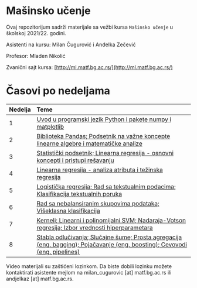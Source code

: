 # Mašinsko učenje

Ovaj repozitorijum sadrži materijale sa vežbi kursa `Mašinsko učenje` u školskoj 2021/22. godini.

Asistenti na kursu: Milan Čugurović i Anđelka Zečević

Profesor: Mladen Nikolić

Zvanični sajt kursa: [http://ml.matf.bg.ac.rs/](http://ml.matf.bg.ac.rs/)

# Časovi po nedeljama

|Nedelja | Teme |
|:--------|:------|
| 1 | [Uvod u programski jezik Python i pakete numpy i matplotlib](https://matf.webex.com/matf/ldr.php?RCID=275dc0326fab680d615d675770cd44b6) |
| 2 | [Biblioteka Pandas; Podsetnik na važne koncepte linearne algebre i matematičke analize](https://matf.webex.com/matf/ldr.php?RCID=ea1272c8cb28cf20cc1a1dcf2844dd77) | 
| 3 | [Statistički podsetnik; Linearna regresija - osnovni koncepti i pristupi rešavanju](https://matf.webex.com/matf/ldr.php?RCID=d46c799f59a43fd56d86e446083870c1) |
| 4 | [Linearna regresija - analiza atributa i težinska regresija](https://matf.webex.com/matf/ldr.php?RCID=56440b9a7a092454a7103807afacf2a9) |
| 5 | [Logistička regresija; Rad sa tekstualnim podacima; Klasifikacija tekstualnih poruka](https://matf.webex.com/matf/ldr.php?RCID=a9fa620942a5e49e32cb71d2cb9af85d) |
| 6 | [Rad sa nebalansiranim skupovima podataka; Višeklasna klasifikacija](https://matf.webex.com/matf/ldr.php?RCID=af11ed5fbbcc209525c752f9f4dd0b5e) |
| 7 | [Kerneli; Linearni i polinomijalni SVM; Nadaraja-Votson regresija; Izbor vrednosti hiperparametara](https://matf.webex.com/matf/ldr.php?RCID=41d75df748e1d92222d1e94fe78c83d8)
| 8 | [Stabla odlučivanja; Slučajne šume; Prosta agregacija (eng. bagging); Pojačavanje (eng. boosting); Cevovodi (eng. pipelines)](https://matf.webex.com/matf/ldr.php?RCID=3b02b82e5ae3d916dfd234cc329642a0)

Video materijali su zaštićeni lozinkom. Da biste dobili lozinku možete kontaktirati asistente mejlom na milan_cugurovic [at] matf.bg.ac.rs ili andjelkaz [at] matf.bg.ac.rs. 

